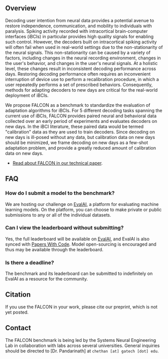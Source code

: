 <!-- <div style="margin-bottom:1em"> -->
<!-- <iframe width="560" height="315" src="https://www.youtube.com/embed/o7dvFLHb5AY" frameborder="0" allow="accelerometer; autoplay; clipboard-write; encrypted-media; gyroscope; picture-in-picture" allowfullscreen></iframe> -->
<!-- </div> -->
## Overview

Decoding user intention from neural data provides a potential avenue to restore independence, communication, and mobility to individuals with paralysis. Spiking activity recorded with intracortical brain-computer interfaces (iBCIs) in particular provides high quality signals for enabling such control. However, the decoders built on intracortical spiking activity will often fail when used in real-world settings due to the non-stationarity of the neural signals. This non-stationarity can be caused by a variety of factors, including changes in the neural recording environment, changes in the user's behavior, and changes in the user's neural signals. At a holistic level, these changes result in inconsistent decoding performance across days. Restoring decoding performance often requires an inconvenient interruption of device use to perform a recalibration procedure, in which a user repeatedly performs a set of prescribed behaviors. Consequently, methods for adapting decoders to new days are critical for the real-world deployment of iBCIs.

We propose FALCON as a benchmark to standardize the evaluation of adaptation algorithms for iBCIs. For 5 different decoding tasks spanning the current use of iBCIs, FALCON provides paired neural and behavioral data collected over an early period of experiments and evaluates decoders on new days. In the iBCI literature, these paired data would be termed "calibration" data as they are used to train decoders. Since decoding on new days is ill-posed without any data, but calibration data on new days should be minimized, we frame decoding on new days as a few-shot adaptation problem, and provide a greatly reduced amount of calibration data on new days.

- [Read about FALCON in our technical paper](https://www.biorxiv.org/content/10.1101/2024.09.15.613126v1).
<!-- - [Join the mailing list for updates](https://forms.gle/o7BejfJ2S9hqJpM28). -->
<!-- - [See our Cosyne '21 announcement](https://www.youtube.com/watch?v=o7dvFLHb5AY). -->
<!-- - [Join our Slack workspace](https://neurallatents.slack.com). Please email `fpei6 [at] gatech [dot] edu` for an invite link. -->

## FAQ
### How do I submit a model to the benchmark?
We are hosting our challenge on [EvalAI](https://eval.ai/web/challenges/challenge-page/2319/overview), a platform for evaluating machine learning models. On the platform, you can choose to make private or public submissions to any or all of the individual datasets.

### Can I view the leaderboard without submitting?
Yes, the full leaderboard will be available on [EvalAI](https://eval.ai/web/challenges/challenge-page/2319/overview), and EvalAI is also synced with [Papers With Code](https://paperswithcode.com/). Model open-sourcing is encouraged and thus may be available through the leaderboard.

### Is there a deadline?
The benchmark and its leaderboard can be submitted to indefinitely on EvalAI as a resource for the community.

## Citation
If you use the FALCON in your work, please cite our preprint, which is not yet posted.

## Contact
The FALCON benchmark is being led by the Systems Neural Engineering Lab in collaboration with labs across several universities. General inquiries should be directed to [Dr. Pandarinath] at `chethan [at] gatech [dot] edu`.
